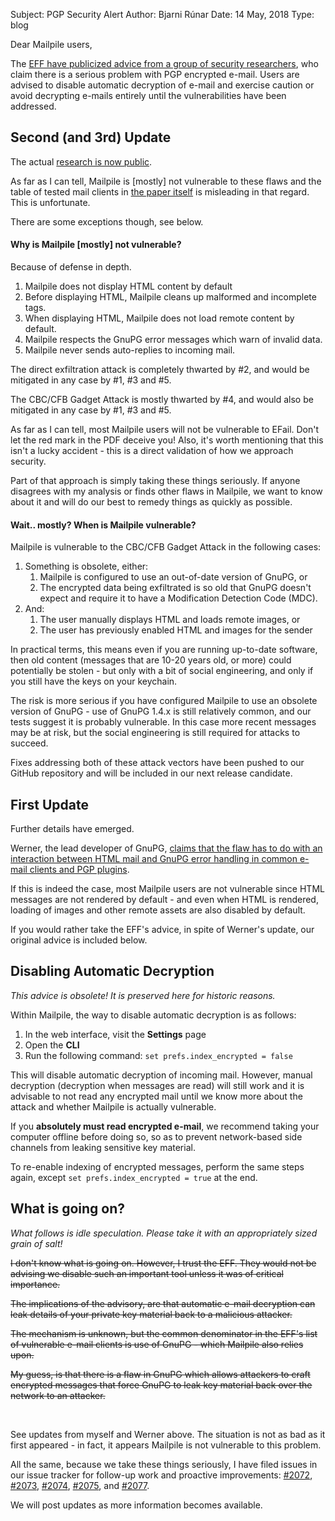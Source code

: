Subject: PGP Security Alert
Author: Bjarni Rúnar
Date: 14 May, 2018
Type: blog

Dear Mailpile users,

The [EFF have publicized advice from a group of security
researchers](https://www.eff.org/deeplinks/2018/05/attention-pgp-users-new-vulnerabilities-require-you-take-action-now),
who claim there is a serious problem with PGP encrypted e-mail. Users
are advised to disable automatic decryption of e-mail and exercise
caution or avoid decrypting e-mails entirely until the vulnerabilities
have been addressed.

## Second (and 3rd) Update

The actual [research is now public](https://efail.de/).

As far as I can tell, Mailpile is [mostly] not vulnerable to these flaws and
the table of tested mail clients in
[the paper itself](https://efail.de/efail-attack-paper.pdf) is misleading
in that regard. This is unfortunate.

There are some exceptions though, see below.


#### Why is Mailpile [mostly] not vulnerable?

Because of defense in depth.

1. Mailpile does not display HTML content by default
2. Before displaying HTML, Mailpile cleans up malformed and incomplete tags.
3. When displaying HTML, Mailpile does not load remote content by default.
4. Mailpile respects the GnuPG error messages which warn of invalid data.
5. Mailpile never sends auto-replies to incoming mail.

The direct exfiltration attack is completely thwarted by #2, and would be
mitigated in any case by #1, #3 and #5.

The CBC/CFB Gadget Attack is mostly thwarted by #4, and would also be
mitigated in any case by #1, #3 and #5.

As far as I can tell, most Mailpile users will not be vulnerable to
EFail. Don't let the red mark in the PDF deceive you! Also, it's worth
mentioning that this isn't a lucky accident - this is a direct
validation of how we approach security.

Part of that approach is simply taking these things seriously. If anyone
disagrees with my analysis or finds other flaws in Mailpile, we want to know
about it and will do our best to remedy things as quickly as possible.


#### Wait.. mostly? When is Mailpile vulnerable?

Mailpile is vulnerable to the CBC/CFB Gadget Attack in the following
cases:

<ol>
<li>Something is obsolete, either:<ol>
   <li>Mailpile is configured to use an out-of-date version of GnuPG, or
   <li>The encrypted data being exfiltrated is so old that GnuPG doesn't
       expect and require it to have a Modification Detection Code (MDC).
   </ol>
<li>And:<ol>
   <li>The user manually displays HTML and loads remote images, or
   <li>The user has previously enabled HTML and images for the sender
   </ol>
</ol>

In practical terms, this means even if you are running up-to-date
software, then old content (messages that are 10-20 years old, or more)
could potentially be stolen - but only with a bit of social engineering,
and only if you still have the keys on your keychain.

The risk is more serious if you have configured Mailpile to use an
obsolete version of GnuPG - use of GnuPG 1.4.x is still relatively
common, and our tests suggest it is probably vulnerable. In this case
more recent messages may be at risk, but the social engineering is still
required for attacks to succeed.

Fixes addressing both of these attack vectors have been pushed to our
GitHub repository and will be included in our next release candidate.


## First Update

Further details have emerged.

Werner, the lead developer of GnuPG, [claims that the flaw has to do
with an interaction between HTML mail and GnuPG error handling in common
e-mail clients and PGP
plugins](https://lists.gnupg.org/pipermail/gnupg-users/2018-May/060315.html).

If this is indeed the case, most Mailpile users are not vulnerable since
HTML messages are not rendered by default - and even when HTML is
rendered, loading of images and other remote assets are also disabled by
default.

If you would rather take the EFF's advice, in spite of Werner's update,
our original advice is included below.


## Disabling Automatic Decryption

*This advice is obsolete! It is preserved here for historic reasons.*

Within Mailpile, the way to disable automatic decryption is as follows:

1. In the web interface, visit the **Settings** page
2. Open the **CLI**
3. Run the following command: `set prefs.index_encrypted = false`

This will disable automatic decryption of incoming mail. However, manual
decryption (decryption when messages are read) will still work and it is
advisable to not read any encrypted mail until we know more about the
attack and whether Mailpile is actually vulnerable.

If you **absolutely must read encrypted e-mail**, we recommend taking
your computer offline before doing so, so as to prevent network-based
side channels from leaking sensitive key material.

To re-enable indexing of encrypted messages, perform the same steps
again, except `set prefs.index_encrypted = true` at the end.


## What is going on?

*What follows is idle speculation. Please take it with an appropriately
sized grain of salt!*

<div style="text-decoration: line-through">

I don't know what is going on. However, I trust the EFF. They would not
be advising we disable such an important tool unless it was of critical
importance.

The implications of the advisory, are that automatic e-mail decryption
can leak details of your private key material back to a malicious
attacker.

The mechanism is unknown, but the common denominator in the EFF's list
of vulnerable e-mail clients is use of GnuPG - which Mailpile also
relies upon.

My guess, is that there is a flaw in GnuPG which allows attackers to
craft encrypted messages that force GnuPG to leak key material back over
the network to an attacker.

</div><br>

See updates from myself and Werner above. The situation is not as bad as
it first appeared - in fact, it appears Mailpile is not vulnerable to this
problem.

All the same, because we take these things seriously, I have filed issues
in our issue tracker for follow-up work and proactive improvements:
[#2072](https://github.com/mailpile/Mailpile/issues/2072),
[#2073](https://github.com/mailpile/Mailpile/issues/2073),
[#2074](https://github.com/mailpile/Mailpile/issues/2074),
[#2075](https://github.com/mailpile/Mailpile/issues/2075), and
[#2077](https://github.com/mailpile/Mailpile/issues/2077).

We will post updates as more information becomes available.
